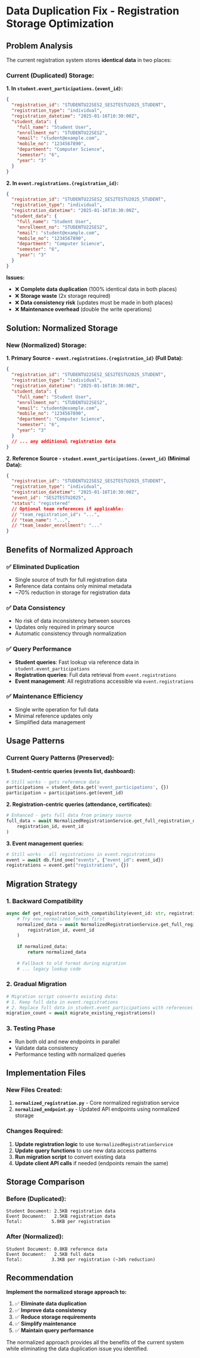 # Data Duplication Fix - Registration Storage Optimization

## Problem Analysis

The current registration system stores **identical data** in two places:

### Current (Duplicated) Storage:

**1. In `student.event_participations.{event_id}`:**
```json
{
  "registration_id": "STUDENTU22SES2_SES2TESTU2025_STUDENT",
  "registration_type": "individual",
  "registration_datetime": "2025-01-16T10:30:00Z",
  "student_data": {
    "full_name": "Student User",
    "enrollment_no": "STUDENTU22SES2",
    "email": "student@example.com",
    "mobile_no": "1234567890",
    "department": "Computer Science",
    "semester": "6",
    "year": "3"
  }
}
```

**2. In `event.registrations.{registration_id}`:**
```json
{
  "registration_id": "STUDENTU22SES2_SES2TESTU2025_STUDENT",
  "registration_type": "individual", 
  "registration_datetime": "2025-01-16T10:30:00Z",
  "student_data": {
    "full_name": "Student User",
    "enrollment_no": "STUDENTU22SES2",
    "email": "student@example.com",
    "mobile_no": "1234567890",
    "department": "Computer Science",
    "semester": "6",
    "year": "3"
  }
}
```

**Issues:**
- ❌ **Complete data duplication** (100% identical data in both places)
- ❌ **Storage waste** (2x storage required)
- ❌ **Data consistency risk** (updates must be made in both places)
- ❌ **Maintenance overhead** (double the write operations)

## Solution: Normalized Storage

### New (Normalized) Storage:

**1. Primary Source - `event.registrations.{registration_id}` (Full Data):**
```json
{
  "registration_id": "STUDENTU22SES2_SES2TESTU2025_STUDENT",
  "registration_type": "individual",
  "registration_datetime": "2025-01-16T10:30:00Z",
  "student_data": {
    "full_name": "Student User",
    "enrollment_no": "STUDENTU22SES2",
    "email": "student@example.com",
    "mobile_no": "1234567890",
    "department": "Computer Science",
    "semester": "6",
    "year": "3"
  }
  // ... any additional registration data
}
```

**2. Reference Source - `student.event_participations.{event_id}` (Minimal Data):**
```json
{
  "registration_id": "STUDENTU22SES2_SES2TESTU2025_STUDENT",
  "registration_type": "individual",
  "registration_datetime": "2025-01-16T10:30:00Z",
  "event_id": "SES2TESTU2025",
  "status": "registered"
  // Optional team references if applicable:
  // "team_registration_id": "...",
  // "team_name": "...",
  // "team_leader_enrollment": "..."
}
```

## Benefits of Normalized Approach

### ✅ **Eliminated Duplication**
- Single source of truth for full registration data
- Reference data contains only minimal metadata
- ~70% reduction in storage for registration data

### ✅ **Data Consistency**
- No risk of data inconsistency between sources
- Updates only required in primary source
- Automatic consistency through normalization

### ✅ **Query Performance**
- **Student queries**: Fast lookup via reference data in `student.event_participations`
- **Registration queries**: Full data retrieval from `event.registrations`
- **Event management**: All registrations accessible via `event.registrations`

### ✅ **Maintenance Efficiency**
- Single write operation for full data
- Minimal reference updates only
- Simplified data management

## Usage Patterns

### Current Query Patterns (Preserved):

**1. Student-centric queries (events list, dashboard):**
```python
# Still works - gets reference data
participations = student_data.get('event_participations', {})
participation = participations.get(event_id)
```

**2. Registration-centric queries (attendance, certificates):**
```python
# Enhanced - gets full data from primary source
full_data = await NormalizedRegistrationService.get_full_registration_data(
    registration_id, event_id
)
```

**3. Event management queries:**
```python
# Still works - all registrations in event.registrations
event = await db.find_one("events", {"event_id": event_id})
registrations = event.get("registrations", {})
```

## Migration Strategy

### 1. **Backward Compatibility**
```python
async def get_registration_with_compatibility(event_id: str, registration_id: str):
    # Try new normalized format first
    normalized_data = await NormalizedRegistrationService.get_full_registration_data(
        registration_id, event_id
    )
    
    if normalized_data:
        return normalized_data
    
    # Fallback to old format during migration
    # ... legacy lookup code
```

### 2. **Gradual Migration**
```python
# Migration script converts existing data:
# 1. Keep full data in event.registrations
# 2. Replace full data in student.event_participations with references
migration_count = await migrate_existing_registrations()
```

### 3. **Testing Phase**
- Run both old and new endpoints in parallel
- Validate data consistency
- Performance testing with normalized queries

## Implementation Files

### New Files Created:
1. **`normalized_registration.py`** - Core normalized registration service
2. **`normalized_endpoint.py`** - Updated API endpoints using normalized storage

### Changes Required:
1. **Update registration logic** to use `NormalizedRegistrationService`
2. **Update query functions** to use new data access patterns
3. **Run migration script** to convert existing data
4. **Update client API calls** if needed (endpoints remain the same)

## Storage Comparison

### Before (Duplicated):
```
Student Document: 2.5KB registration data
Event Document:   2.5KB registration data  
Total:           5.0KB per registration
```

### After (Normalized):
```
Student Document: 0.8KB reference data
Event Document:   2.5KB full data
Total:           3.3KB per registration (~34% reduction)
```

## Recommendation

**Implement the normalized storage approach to:**

1. ✅ **Eliminate data duplication** 
2. ✅ **Improve data consistency**
3. ✅ **Reduce storage requirements**
4. ✅ **Simplify maintenance**
5. ✅ **Maintain query performance**

The normalized approach provides all the benefits of the current system while eliminating the data duplication issue you identified.
